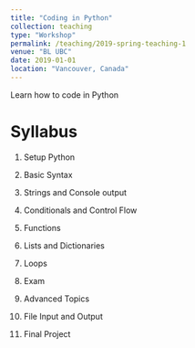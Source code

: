 ```yaml
---
title: "Coding in Python"
collection: teaching
type: "Workshop"
permalink: /teaching/2019-spring-teaching-1
venue: "BL UBC"
date: 2019-01-01
location: "Vancouver, Canada"
---
```


Learn how to code in Python

Syllabus
======

1. Setup Python

2. Basic Syntax

3. Strings and Console output

4. Conditionals and Control Flow

5. Functions

6. Lists and Dictionaries

7. Loops 

8. Exam

9. Advanced Topics

10. File Input and Output

11. Final Project 

